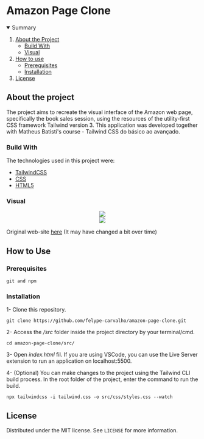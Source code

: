 # Amazon Page Clone
 
 <!-- TABLE OF CONTENTS -->
<details open="open">
  <summary>Summary</summary>
  <ol>
    <li>
      <a href="#about-the-project">About the Project</a>
      <ul>
        <li><a href="#build-with">Build With</a></li>
        <li><a href="#visual">Visual</a></li>
      </ul>
    </li>
    <li>
      <a href="#how-to-use">How to use</a>
      <ul>
        <li><a href="#prerequisites">Prerequisites</a></li>
        <li><a href="#installation">Installation</a></li>
      </ul>
    </li>
    <li><a href="#license">License</a></li>
  </ol>
</details>

<!-- ABOUT THE PROJECT -->
## About the project

The project aims to recreate the visual interface of the Amazon web page, specifically the book sales session, using the resources of the utility-first CSS framework Tailwind version 3. This application was developed together with Matheus Batisti's course - Tailwind CSS do básico ao avançado.

<!-- BUILD WITH -->
### Build With
The technologies used in this project were:
* [TailwindCSS](https://tailwindcss.com)
* [CSS](https://developer.mozilla.org/en-US/docs/Web/CSS)
* [HTML5](https://developer.mozilla.org/en-US/docs/Web/HTML)


<!-- VISUAL -->
### Visual

<div align="center">
 <img src="https://user-images.githubusercontent.com/43687521/222936487-750bf67c-c230-41ea-b3a2-56807607b214.png">
</div>
<div align="center">
 <img src="https://user-images.githubusercontent.com/43687521/222936853-574f9f88-6358-4480-ad1e-1ef08f5209c6.png">
</div>

Original web-site [here](https://www.amazon.com.br/Livros/b/?ie=UTF8&node=6740748011&ref_=nav_cs_books) (It may have changed a bit over time)

<!-- HOW TO USE -->
## How to Use

### Prerequisites

``` git and npm ```

### Installation

1- Clone this repository.
``` 
git clone https://github.com/felype-carvalho/amazon-page-clone.git
```

2- Access the */src* folder inside the project directory by your terminal/cmd.
``` 
cd amazon-page-clone/src/
```

3- Open *index.html* fil. If you are using VSCode, you can use the Live Server extension to run an application on localhost:5500.

4- (Optional) You can make changes to the project using the Tailwind CLI build process. In the root folder of the project, enter the command to run the build.
``` 
npx tailwindcss -i tailwind.css -o src/css/styles.css --watch
```

 
<!-- LICENSE -->
## License

Distributed under the MIT license. See `LICENSE` for more information.
